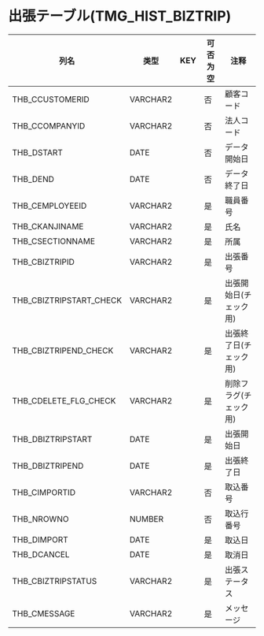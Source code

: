 # 出張テーブル(TMG_HIST_BIZTRIP)
| 列名   | 类型   | KEY  | 可否为空 | 注释   |
| ---- | ---- | ---- | ---- | ---- |
|THB_CCUSTOMERID|VARCHAR2||否|顧客コード|
|THB_CCOMPANYID|VARCHAR2||否|法人コード|
|THB_DSTART|DATE||否|データ開始日|
|THB_DEND|DATE||否|データ終了日|
|THB_CEMPLOYEEID|VARCHAR2||是|職員番号|
|THB_CKANJINAME|VARCHAR2||是|氏名|
|THB_CSECTIONNAME|VARCHAR2||是|所属|
|THB_CBIZTRIPID|VARCHAR2||是|出張番号|
|THB_CBIZTRIPSTART_CHECK|VARCHAR2||是|出張開始日(チェック用)|
|THB_CBIZTRIPEND_CHECK|VARCHAR2||是|出張終了日(チェック用)|
|THB_CDELETE_FLG_CHECK|VARCHAR2||是|削除フラグ(チェック用)|
|THB_DBIZTRIPSTART|DATE||是|出張開始日|
|THB_DBIZTRIPEND|DATE||是|出張終了日|
|THB_CIMPORTID|VARCHAR2||否|取込番号|
|THB_NROWNO|NUMBER||否|取込行番号|
|THB_DIMPORT|DATE||是|取込日|
|THB_DCANCEL|DATE||是|取消日|
|THB_CBIZTRIPSTATUS|VARCHAR2||是|出張ステータス|
|THB_CMESSAGE|VARCHAR2||是|メッセージ|
